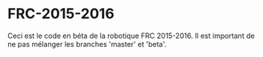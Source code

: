 # FRC-2015-2016
Ceci est le code en béta de la robotique FRC 2015-2016. Il est important de ne pas mélanger les branches 'master' et 'beta'.
